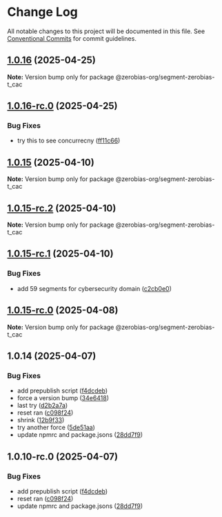 # Change Log

All notable changes to this project will be documented in this file.
See [Conventional Commits](https://conventionalcommits.org) for commit guidelines.

## [1.0.16](https://github.com/zerobias-org/segment/compare/@zerobias-org/segment-zerobias-t_cac@1.0.16-rc.0...@zerobias-org/segment-zerobias-t_cac@1.0.16) (2025-04-25)

**Note:** Version bump only for package @zerobias-org/segment-zerobias-t_cac





## [1.0.16-rc.0](https://github.com/zerobias-org/segment/compare/@zerobias-org/segment-zerobias-t_cac@1.0.15...@zerobias-org/segment-zerobias-t_cac@1.0.16-rc.0) (2025-04-25)


### Bug Fixes

* try this to see concurrecny ([ff11c66](https://github.com/zerobias-org/segment/commit/ff11c66d67cb9f185098fd640d4139178d29ae22))





## [1.0.15](https://github.com/zerobias-org/segment/compare/@zerobias-org/segment-zerobias-t_cac@1.0.15-rc.2...@zerobias-org/segment-zerobias-t_cac@1.0.15) (2025-04-10)

**Note:** Version bump only for package @zerobias-org/segment-zerobias-t_cac





## [1.0.15-rc.2](https://github.com/zerobias-org/segment/compare/@zerobias-org/segment-zerobias-t_cac@1.0.15-rc.1...@zerobias-org/segment-zerobias-t_cac@1.0.15-rc.2) (2025-04-10)

**Note:** Version bump only for package @zerobias-org/segment-zerobias-t_cac





## [1.0.15-rc.1](https://github.com/zerobias-org/segment/compare/@zerobias-org/segment-zerobias-t_cac@1.0.15-rc.0...@zerobias-org/segment-zerobias-t_cac@1.0.15-rc.1) (2025-04-10)


### Bug Fixes

* add 59 segments for cybersecurity domain ([c2cb0e0](https://github.com/zerobias-org/segment/commit/c2cb0e0c1f1eabb51d7f5a6ae6db98c1516fcdbe))





## [1.0.15-rc.0](https://github.com/zerobias-org/segment/compare/@zerobias-org/segment-zerobias-t_cac@1.0.14...@zerobias-org/segment-zerobias-t_cac@1.0.15-rc.0) (2025-04-08)

**Note:** Version bump only for package @zerobias-org/segment-zerobias-t_cac





## 1.0.14 (2025-04-07)


### Bug Fixes

* add prepublish  script ([f4dcdeb](https://github.com/zerobias-org/segment/commit/f4dcdebd8680d01e015ebc89587a9f70d641afe4))
* force a version bump ([34e6418](https://github.com/zerobias-org/segment/commit/34e6418d078a9f5caf40c511a89dcf0bdb606dc7))
* last try ([d2b2a7a](https://github.com/zerobias-org/segment/commit/d2b2a7afeca45e2d7ca0beaa1e1bed46a09a82c4))
* reset ran ([c098f24](https://github.com/zerobias-org/segment/commit/c098f240eaf5c840d8c595e05e0ad4eee510fe71))
* shrink ([12b9f33](https://github.com/zerobias-org/segment/commit/12b9f3366b3d0b69018a20f5b5f01d86ad87753f))
* try another force ([5de51aa](https://github.com/zerobias-org/segment/commit/5de51aa6220d857f3e235e2a0c7557b40ee8e5e3))
* update npmrc and package.jsons ([28dd7f9](https://github.com/zerobias-org/segment/commit/28dd7f9ea06676c82b88aabf586f5bb6b974bf3b))





## 1.0.10-rc.0 (2025-04-07)


### Bug Fixes

* add prepublish  script ([f4dcdeb](https://github.com/zerobias-org/segment/commit/f4dcdebd8680d01e015ebc89587a9f70d641afe4))
* reset ran ([c098f24](https://github.com/zerobias-org/segment/commit/c098f240eaf5c840d8c595e05e0ad4eee510fe71))
* update npmrc and package.jsons ([28dd7f9](https://github.com/zerobias-org/segment/commit/28dd7f9ea06676c82b88aabf586f5bb6b974bf3b))
